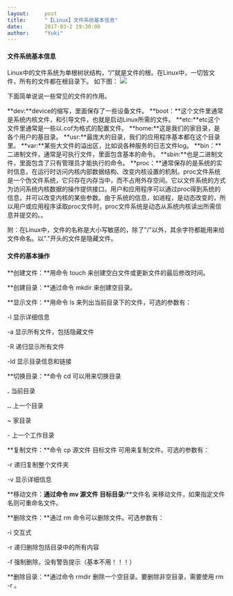 ```yaml
---
layout:     post
title:      "【Linux】文件系统基本信息"
date:       2017-03-2 19:30:00
author:     "Yuki"
---
```

#### 文件系统基本信息

Linux中的文件系统为单根树状结构，“/”就是文件的根。在Linux中，一切皆文件，所有的文件都在根目录下。
如下图：
![](http://a3.qpic.cn/psb?/V147rPAc093Xfq/8eDXwRVIWiDnUXmFjprbvSVHg1JCqQ0mCEJLFbyZG*4!/m/dPYAAAAAAAAAnull&bo=ogLWAQAAAAADB1U!&rf=photolist&t=5)

下面简单说说一些常见的文件的作用。

**dev:**device的缩写，里面保存了一些设备文件。
**boot：**这个文件里通常是系统内核文件，和引导文件，也就是启动Linux所需的文件。
**etc:**etc这个文件里通常是一些以.cof为格式的配置文件。
**home:**这是我们的家目录，是各个用户的基目录。
**usr:**最庞大的目录，我们的应用程序基本都在这个目录里。
**var:**某些大文件的溢出区，比如说各种服务的日志文件log。
**bin：**二进制文件，通常是可执行文件，里面包含基本的命令。
**sbin:**也是二进制文件，里面包含了只有管理员才能执行的命令。
**proc：**通常保存的是系统的实时信息，在运行时访问内核内部数据结构、改变内核设置的机制。proc文件系统是一个伪文件系统，它只存在内存当中，而不占用外存空间。它以文件系统的方式为访问系统内核数据的操作提供接口。用户和应用程序可以通过proc得到系统的信息，并可以改变内核的某些参数。由于系统的信息，如进程，是动态改变的，所以用户或应用程序读取proc文件时，proc文件系统是动态从系统内核读出所需信息并提交的。。

附：在Linux中，文件的名称是大小写敏感的，除了"/"以外，其余字符都能用来给文件命名。以"."开头的文件是隐藏文件。

#### 文件的基本操作

**创建文件：**用命令 touch 来创建空白文件或更新文件的最后修改时间。

**创建目录：**通过命令 mkdir 来创建空目录。

**显示文件：**用命令 ls 来列出当前目录下的文件，可选的参数有：

-l  显示详细信息

-a  显示所有文件，包括隐藏文件

-R  递归显示所有文件

-ld  显示目录信息和链接

**切换目录：**命令 cd 可以用来切换目录

**.**		当前目录

**..**		上一个目录

~		家目录

\- 上一个工作目录

**复制文件：**命令 cp 源文件 目标文件 可用来复制文件。可选的参数有：

-r 递归复制整个文件夹

-v 显示详细信息

**移动文件：**通过命令 mv 源文件 目标目录**/**文件名 来移动文件，如果指定文件名则可重命名文件。 

**删除文件：**通过 rm 命令可以删除文件。可选参数有：

-i 交互式

-r 递归删除包括目录中的所有内容

-f 强制删除，没有警告提示（基本不用！！！）

**删除目录：**通过命令 rmdir 删除一个空目录。要删除非空目录，需要使用 rm -r 。